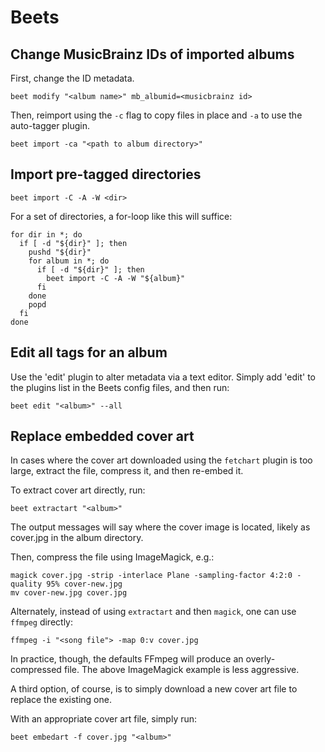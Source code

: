 # Beets

## Change MusicBrainz IDs of imported albums

First, change the ID metadata.
```
beet modify "<album name>" mb_albumid=<musicbrainz id>
```

Then, reimport using the `-c` flag to copy files in place and `-a` to use the
auto-tagger plugin.
```
beet import -ca "<path to album directory>"
```

## Import pre-tagged directories

```
beet import -C -A -W <dir>
```

For a set of directories, a for-loop like this will suffice:
```
for dir in *; do
  if [ -d "${dir}" ]; then
    pushd "${dir}"
    for album in *; do
      if [ -d "${dir}" ]; then
        beet import -C -A -W "${album}"
      fi
    done
    popd
  fi
done
```

## Edit all tags for an album

Use the 'edit' plugin to alter metadata via a text editor. Simply add 'edit' to
the plugins list in the Beets config files, and then run:

```
beet edit "<album>" --all
```

## Replace embedded cover art

In cases where the cover art downloaded using the `fetchart` plugin is too
large, extract the file, compress it, and then re-embed it.

To extract cover art directly, run:
```
beet extractart "<album>"
```

The output messages will say where the cover image is located, likely as
cover.jpg in the album directory.

Then, compress the file using ImageMagick, e.g.:
```
magick cover.jpg -strip -interlace Plane -sampling-factor 4:2:0 -quality 95% cover-new.jpg
mv cover-new.jpg cover.jpg
```

Alternately, instead of using `extractart` and then `magick`, one can use
`ffmpeg` directly:
```
ffmpeg -i "<song file"> -map 0:v cover.jpg
```

In practice, though, the defaults FFmpeg will produce an overly-compressed
file. The above ImageMagick example is less aggressive.

A third option, of course, is to simply download a new cover art file to
replace the existing one.

With an appropriate cover art file, simply run:
```
beet embedart -f cover.jpg "<album>"
```
